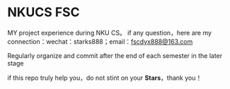 # NKUCS FSC
MY project experience during NKU CS。
if any question，here are my connection：wechat：starks888；email：fscdyx888@163.com

Regularly organize and commit after the end of each semester in the later stage

if this repo truly help you，do not stint on your **Stars**，thank you！
